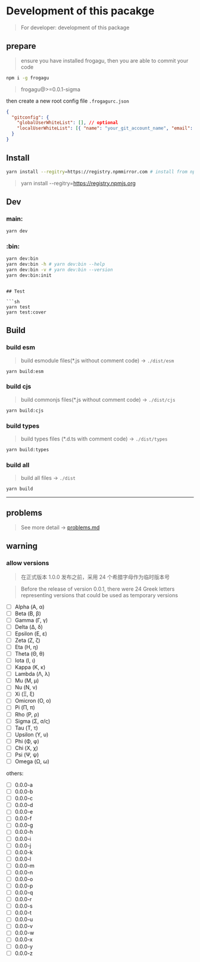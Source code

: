 # Development of this pacakge

> For developer: development of this package

## prepare

> ensure you have installed frogagu, then you are able to commit your code

```sh
npm i -g frogagu
```

> frogagu@>=0.0.1-sigma

then create a new root config file `.frogagurc.json`

```json
{
  "gitconfig": {
    "globalUserWhiteList": [], // optional
    "localUserWhiteList": [{ "name": "your_git_account_name", "email": "your_git_accout_email" }]
  }
}
```

## Install

```sh
yarn install --regitry=https://registry.npmmirror.com # install from npm mirror (china-mirror)
```

> yarn install --regitry=https://registry.npmjs.org

## Dev

### main:

```sh
yarn dev
```

### :bin:

```sh
yarn dev:bin
yarn dev:bin -h # yarn dev:bin --help
yarn dev:bin -v # yarn dev:bin --version
yarn dev:bin:init
```

````

## Test

```sh
yarn test
yarn test:cover
````

## Build

### build esm

> build esmodule files(\*.js without comment code) → `./dist/esm`

```sh
yarn build:esm
```

### build cjs

> build commonjs files(\*.js without comment code) → `./dist/cjs`

```sh
yarn build:cjs
```

### build types

> build types files (\*.d.ts with comment code) → `./dist/types`

```sh
yarn build:types
```

### build all

> build all files → `./dist`

```sh
yarn build
```

---

## problems

> See more detail → [problems.md](./problems.md)

## warning

### allow versions

> 在正式版本 1.0.0 发布之前，采用 24 个希腊字母作为临时版本号

> Before the release of version 0.0.1, there were 24 Greek letters representing versions that could be used as temporary versions

- [ ] Alpha (Α, α)
- [ ] Beta (Β, β)
- [ ] Gamma (Γ, γ)
- [ ] Delta (Δ, δ)
- [ ] Epsilon (Ε, ε)
- [ ] Zeta (Ζ, ζ)
- [ ] Eta (Η, η)
- [ ] Theta (Θ, θ)
- [ ] Iota (Ι, ι)
- [ ] Kappa (Κ, κ)
- [ ] Lambda (Λ, λ)
- [ ] Mu (Μ, μ)
- [ ] Nu (Ν, ν)
- [ ] Xi (Ξ, ξ)
- [ ] Omicron (Ο, ο)
- [ ] Pi (Π, π)
- [ ] Rho (Ρ, ρ)
- [ ] Sigma (Σ, σ/ς)
- [ ] Tau (Τ, τ)
- [ ] Upsilon (Υ, υ)
- [ ] Phi (Φ, φ)
- [ ] Chi (Χ, χ)
- [ ] Psi (Ψ, ψ)
- [ ] Omega (Ω, ω)

others:

- [ ] 0.0.0-a
- [ ] 0.0.0-b
- [ ] 0.0.0-c
- [ ] 0.0.0-d
- [ ] 0.0.0-e
- [ ] 0.0.0-f
- [ ] 0.0.0-g
- [ ] 0.0.0-h
- [ ] 0.0.0-i
- [ ] 0.0.0-j
- [ ] 0.0.0-k
- [ ] 0.0.0-l
- [ ] 0.0.0-m
- [ ] 0.0.0-n
- [ ] 0.0.0-o
- [ ] 0.0.0-p
- [ ] 0.0.0-q
- [ ] 0.0.0-r
- [ ] 0.0.0-s
- [ ] 0.0.0-t
- [ ] 0.0.0-u
- [ ] 0.0.0-v
- [ ] 0.0.0-w
- [ ] 0.0.0-x
- [ ] 0.0.0-y
- [ ] 0.0.0-z
